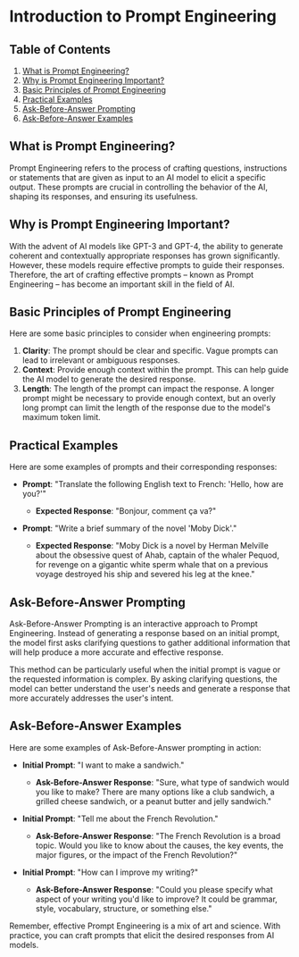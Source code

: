 # Introduction to Prompt Engineering

## Table of Contents
1. [What is Prompt Engineering?](#what)
2. [Why is Prompt Engineering Important?](#why)
3. [Basic Principles of Prompt Engineering](#principles)
4. [Practical Examples](#examples)
5. [Ask-Before-Answer Prompting](#ask-before-answer)
6. [Ask-Before-Answer Examples](#ask-before-answer-examples)

<a name="what"></a>
## What is Prompt Engineering?

Prompt Engineering refers to the process of crafting questions, instructions or statements that are given as input to an AI model to elicit a specific output. These prompts are crucial in controlling the behavior of the AI, shaping its responses, and ensuring its usefulness.

<a name="why"></a>
## Why is Prompt Engineering Important?

With the advent of AI models like GPT-3 and GPT-4, the ability to generate coherent and contextually appropriate responses has grown significantly. However, these models require effective prompts to guide their responses. Therefore, the art of crafting effective prompts – known as Prompt Engineering – has become an important skill in the field of AI.

<a name="principles"></a>
## Basic Principles of Prompt Engineering

Here are some basic principles to consider when engineering prompts:

1. **Clarity**: The prompt should be clear and specific. Vague prompts can lead to irrelevant or ambiguous responses.
2. **Context**: Provide enough context within the prompt. This can help guide the AI model to generate the desired response.
3. **Length**: The length of the prompt can impact the response. A longer prompt might be necessary to provide enough context, but an overly long prompt can limit the length of the response due to the model's maximum token limit.

<a name="examples"></a>
## Practical Examples

Here are some examples of prompts and their corresponding responses:

- **Prompt**: "Translate the following English text to French: 'Hello, how are you?'"
  - **Expected Response**: "Bonjour, comment ça va?"

- **Prompt**: "Write a brief summary of the novel 'Moby Dick'."
  - **Expected Response**: "Moby Dick is a novel by Herman Melville about the obsessive quest of Ahab, captain of the whaler Pequod, for revenge on a gigantic white sperm whale that on a previous voyage destroyed his ship and severed his leg at the knee."

<a name="ask-before-answer"></a>
## Ask-Before-Answer Prompting

Ask-Before-Answer Prompting is an interactive approach to Prompt Engineering. Instead of generating a response based on an initial prompt, the model first asks clarifying questions to gather additional information that will help produce a more accurate and effective response.

This method can be particularly useful when the initial prompt is vague or the requested information is complex. By asking clarifying questions, the model can better understand the user's needs and generate a response that more accurately addresses the user's intent.

<a name="ask-before-answer-examples"></a>
## Ask-Before-Answer Examples

Here are some examples of Ask-Before-Answer prompting in action:

- **Initial Prompt**: "I want to make a sandwich."
  - **Ask-Before-Answer Response**: "Sure, what type of sandwich would you like to make? There are many options like a club sandwich, a grilled cheese sandwich, or a peanut butter and jelly sandwich."

- **Initial Prompt**: "Tell me about the French Revolution."
  - **Ask-Before-Answer Response**: "The French Revolution is a broad topic. Would you like to know about the causes, the key events, the major figures, or the impact of the French Revolution?"

- **Initial Prompt**: "How can I improve my writing?"
  - **Ask-Before-Answer Response**: "Could you please specify what aspect of your writing you'd like to improve? It could be grammar, style, vocabulary, structure, or something else."

Remember, effective Prompt Engineering is a mix of art and science. With practice, you can craft prompts that elicit the desired responses from AI models.

